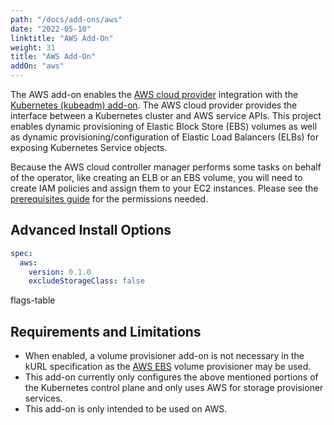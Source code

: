 ```yaml
---
path: "/docs/add-ons/aws"
date: "2022-05-10"
linktitle: "AWS Add-On"
weight: 31
title: "AWS Add-On"
addOn: "aws"
---
```


The AWS add-on enables the [AWS cloud provider](https://github.com/kubernetes/cloud-provider-aws) integration with the [Kubernetes (kubeadm) add-on](/docs/addon-ons/kubernetes). The AWS cloud provider provides the interface between a Kubernetes cluster and AWS service APIs. This project enables dynamic provisioning of Elastic Block Store (EBS) volumes as well as dynamic provisioning/configuration of Elastic Load Balancers (ELBs) for exposing Kubernetes Service objects.

Because the AWS cloud controller manager performs some tasks on behalf of the operator, like creating an ELB or an EBS volume, you will need to create IAM policies and assign them to your EC2 instances. Please see the [prerequisites guide](https://kubernetes.github.io/cloud-provider-aws/prerequisites/) for the permissions needed.

## Advanced Install Options

```yaml
spec:
  aws:
    version: 0.1.0
    excludeStorageClass: false
```

flags-table

## Requirements and Limitations

* When enabled, a volume provisioner add-on is not necessary in the kURL specification as the [AWS EBS](https://aws.amazon.com/ebs/) volume provisioner may be used.
* This add-on currently only configures the above mentioned portions of the Kubernetes control plane and only uses AWS for storage provisioner services.
* This add-on is only intended to be used on AWS.  
